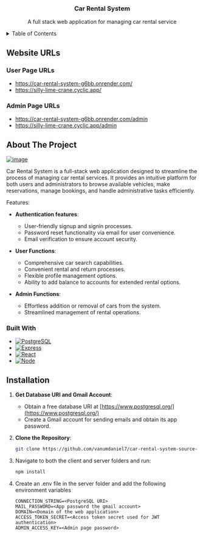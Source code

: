 <div align="center">
  <h3 align="center">Car Rental System</h3>
  <p align="center">A full stack web application for managing car rental service</p>
</div>

<details>
  <summary>Table of Contents</summary>
  <ol>
    <li>
      <a href="#website-urls">Website URLs</a>
      <ul>
        <li><a href="#user-page-urls">User Page URLs</a></li>
        <li><a href="#admin-page-urls">Admin Page URLs</a></li>
      </ul>
    </li>
    <li>
      <a href="#about-the-project">About The Project</a>
      <ul>
        <li><a href="#built-with">Built With</a></li>
      </ul>
    </li>
    <li>
      <a href="#installation">Installation</a>
    </li>
  </ol>
</details>

## Website URLs

### User Page URLs
* https://car-rental-system-g6bb.onrender.com/
* https://silly-lime-crane.cyclic.app/

### Admin Page URLs
* https://car-rental-system-g6bb.onrender.com/admin
* https://silly-lime-crane.cyclic.app/admin



## About The Project

[![image](https://github.com/vanumdaniel7/car-rental-system-source-code/assets/98738744/d2ad22c4-a95e-4690-a4dc-d2b4f990342d)](https://car-rental-system-g6bb.onrender.com/)

Car Rental System is a full-stack web application designed to streamline the process of managing car rental services. It provides an intuitive platform for both users and administrators to browse available vehicles, make reservations, manage bookings, and handle administrative tasks efficiently.

Features:
* **Authentication features**:
  - User-friendly signup and signin processes.
  - Password reset functionality via email for user convenience.
  - Email verification to ensure account security.

* **User Functions**:
  - Comprehensive car search capabilities.
  - Convenient rental and return processes.
  - Flexible profile management options.
  - Ability to add balance to accounts for extended rental options.

* **Admin Functions**:
  - Effortless addition or removal of cars from the system.
  - Streamlined management of rental operations.



### Built With

* [![PostgreSQL][PostgreSQL]][PostgreSQL-url]
* [![Express][Express.js]][Express-url]
* [![React][React.js]][React-url]
* [![Node][Node.js]][Node-url]



## Installation

1. **Get Database URI and Gmail Account**:
   - Obtain a free database URI at [https://www.postgresql.org/](https://www.postgresql.org/)
   - Create a Gmail account for sending emails and obtain its app password.

2. **Clone the Repository**:
   ```sh
   git clone https://github.com/vanumdaniel7/car-rental-system-source-code.git
   ```
3. Navigate to both the client and server folders and run:
   ```sh
   npm install
   ```
4. Create an .env file in the server folder and add the following environment variables
   ```text
   CONNECTION_STRING=<PostgreSQL URI>
   MAIL_PASSWORD=<App password the gmail account>
   DOMAIN=<Domain of the web application>
   ACCESS_TOKEN_SECRET=<Access token secret used for JWT authentication>
   ADMIN_ACCESS_KEY=<Admin page password>
   ```

[PostgreSQL]: https://img.shields.io/badge/postgresql-4169e1?style=for-the-badge&logo=postgresql&logoColor=white
[PostgreSQL-url]: https://www.postgresql.org/
[Express.js]: https://img.shields.io/badge/express-eeeeee?style=for-the-badge&logo=express&logoColor=black
[Express-url]: https://expressjs.com/
[React.js]: https://img.shields.io/badge/React-20232A?style=for-the-badge&logo=react&logoColor=61DAFB
[React-url]: https://reactjs.org/
[Node.js]: https://img.shields.io/badge/node-6da55f?style=for-the-badge&logo=nodedotjs&logoColor=white
[Node-url]: https://nodejs.org/

